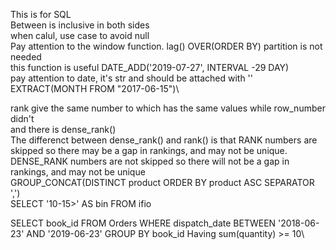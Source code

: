 This is for SQL\
Between is inclusive in both sides\
when calul, use case to avoid null \
Pay attention to the window function. lag() OVER(ORDER BY) partition is not needed\
this function is useful DATE_ADD('2019-07-27', INTERVAL -29 DAY)\
pay attention to date, it's str and should be attached with ''\
EXTRACT(MONTH FROM "2017-06-15")\

rank give the same number to which has the same values while row_number didn't\
and there is dense_rank()\
The differenct between dense_rank() and rank() is that  RANK numbers are skipped so there may be a gap in rankings, and may not be unique. DENSE_RANK numbers are not skipped so there will not be a gap in rankings, and may not be unique\
GROUP_CONCAT(DISTINCT product ORDER BY product ASC SEPARATOR ',')\
SELECT '10-15>' AS bin FROM ifio

SELECT book_id
             FROM Orders
             WHERE dispatch_date BETWEEN '2018-06-23' AND '2019-06-23'
             GROUP BY book_id
             Having sum(quantity) >= 10\
             



